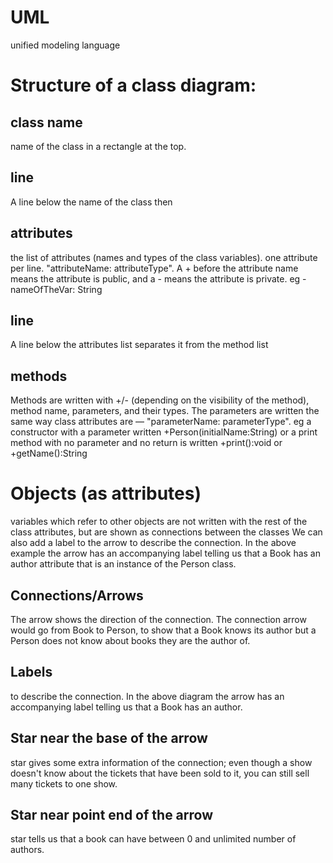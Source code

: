 # UML

unified modeling language

# Structure of a class diagram:

## class name
name of the class in a rectangle at the top.

## line
A line below the name of the class then

## attributes
the list of attributes (names and types of the class variables).
one attribute per line.
"attributeName: attributeType". A + before the attribute name means the attribute is public, and a - means the attribute is private.
eg -nameOfTheVar: String

## line
A line below the attributes list separates it from the method list

## methods
Methods are written with +/- (depending on the visibility of the method), method name, parameters, and their types.
The parameters are written the same way class attributes are — "parameterName: parameterType".
eg a constructor with a parameter written +Person(initialName:String)
or a print method with no parameter and no return is written +print():void
or +getName():String

# Objects (as attributes)
variables which refer to other objects are not written with the rest of the class attributes, but are shown as connections between the classes
We can also add a label to the arrow to describe the connection. In the above example the arrow has an accompanying label telling us that a Book has an author attribute that is an instance of the Person class.

## Connections/Arrows
The arrow shows the direction of the connection. The connection arrow would go from Book to Person, to show that a Book knows its author but a Person does not know about books they are the author of.

## Labels
to describe the connection. In the above diagram the arrow has an accompanying label telling us that a Book has an author.



## Star near the base of the arrow
star gives some extra information of the connection; even though a show doesn't know about the tickets that have been sold to it, you can still sell many tickets to one show.

## Star near point end of the arrow
 star tells us that a book can have between 0 and unlimited number of authors.




